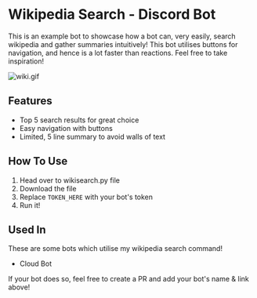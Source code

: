 # Wikipedia Search - Discord Bot
This is an example bot to showcase how a bot can, very easily, search wikipedia and gather summaries intuitively! This bot utilises buttons for navigation, and hence is a lot faster than reactions. Feel free to take inspiration!

![wiki.gif]()

## Features
- Top 5 search results for great choice
- Easy navigation with buttons
- Limited, 5 line summary to avoid walls of text

## How To Use
1. Head over to wikisearch.py file
2. Download the file
3. Replace `TOKEN_HERE` with your bot's token
4. Run it!

## Used In
These are some bots which utilise my wikipedia search command! 
- Cloud Bot

If your bot does so, feel free to create a PR and add your bot's name & link above! 
